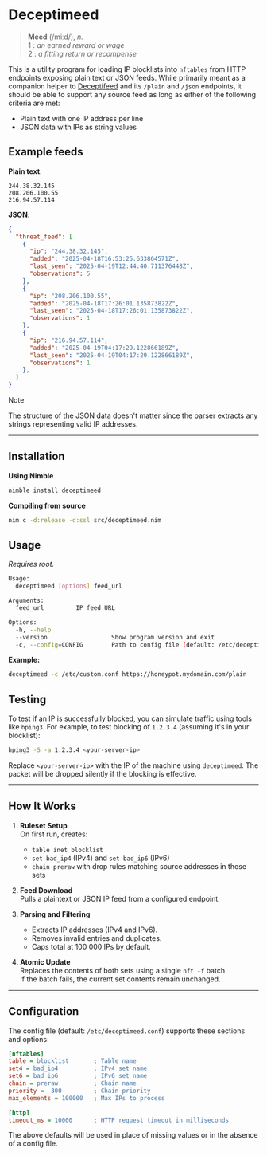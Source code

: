 # Deceptimeed

> **Meed** (/miːd/), *n.*\
> 1 : *an earned reward or wage*\
> 2 : *a fitting return or recompense*

This is a utility program for loading IP blocklists into `nftables` from HTTP endpoints exposing plain text or JSON feeds. While primarily meant as a companion helper to [Deceptifeed](https://github.com/r-smith/deceptifeed) and its `/plain` and `/json` endpoints, it should be able to support any source feed as long as either of the following criteria are met:

- Plain text with one IP address per line
- JSON data with IPs as string values

## Example feeds

**Plain text**:

```plain
244.38.32.145
208.206.100.55
216.94.57.114
```

**JSON**:

```json
{
  "threat_feed": [
    {
      "ip": "244.38.32.145",
      "added": "2025-04-18T16:53:25.633864571Z",
      "last_seen": "2025-04-19T12:44:40.711376448Z",
      "observations": 5
    },
    {
      "ip": "208.206.100.55",
      "added": "2025-04-18T17:26:01.135873822Z",
      "last_seen": "2025-04-18T17:26:01.135873822Z",
      "observations": 1
    },
    {
      "ip": "216.94.57.114",
      "added": "2025-04-19T04:17:29.122866189Z",
      "last_seen": "2025-04-19T04:17:29.122866189Z",
      "observations": 1
    },
  ]
}
```

> [!NOTE]
> The structure of the JSON data doesn't matter since the parser extracts any strings representing valid IP addresses.

______________________________________________________________________

## Installation

**Using Nimble**

```bash
nimble install deceptimeed
```

**Compiling from source**

```bash
nim c -d:release -d:ssl src/deceptimeed.nim
```

## Usage

*Requires root.*

```bash
Usage:
  deceptimeed [options] feed_url

Arguments:
  feed_url         IP feed URL

Options:
  -h, --help
  --version                  Show program version and exit
  -c, --config=CONFIG        Path to config file (default: /etc/deceptimeed.conf)
```

**Example:**

```bash
deceptimeed -c /etc/custom.conf https://honeypot.mydomain.com/plain
```

## Testing

To test if an IP is successfully blocked, you can simulate traffic using tools like `hping3`. For example, to test blocking of `1.2.3.4` (assuming it's in your blocklist):

```bash
hping3 -S -a 1.2.3.4 <your-server-ip>
```

Replace `<your-server-ip>` with the IP of the machine using `deceptimeed`. The packet will be dropped silently if the blocking is effective.

______________________________________________________________________

## How It Works

1. **Ruleset Setup**\
   On first run, creates:

   - `table inet blocklist`
   - `set bad_ip4` (IPv4) and `set bad_ip6` (IPv6)
   - `chain preraw` with drop rules matching source addresses in those sets

1. **Feed Download**\
   Pulls a plaintext or JSON IP feed from a configured endpoint.

1. **Parsing and Filtering**

   - Extracts IP addresses (IPv4 and IPv6).
   - Removes invalid entries and duplicates.
   - Caps total at 100 000 IPs by default.

1. **Atomic Update**\
   Replaces the contents of both sets using a single `nft -f` batch.\
   If the batch fails, the current set contents remain unchanged.

______________________________________________________________________

## Configuration

The config file (default: `/etc/deceptimeed.conf`) supports these sections and options:

```ini
[nftables]
table = blocklist       ; Table name
set4 = bad_ip4          ; IPv4 set name  
set6 = bad_ip6          ; IPv6 set name
chain = preraw          ; Chain name
priority = -300         ; Chain priority
max_elements = 100000   ; Max IPs to process

[http]
timeout_ms = 10000      ; HTTP request timeout in milliseconds
```

The above defaults will be used in place of missing values or in the absence of a config file.
